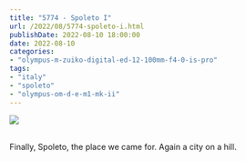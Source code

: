 ```yaml
---
title: "5774 - Spoleto I"
url: /2022/08/5774-spoleto-i.html
publishDate: 2022-08-10 18:00:00
date: 2022-08-10
categories:
- "olympus-m-zuiko-digital-ed-12-100mm-f4-0-is-pro"
tags:
- "italy"
- "spoleto"
- "olympus-om-d-e-m1-mk-ii"
---
```

<div class="container">
<div class="center"><a target="_blank" href="https://d25zfm9zpd7gm5.cloudfront.net/1200x1200/2019/20190906_143339_lr.jpg"><img class="webfeedsFeaturedVisual" src="https://d25zfm9zpd7gm5.cloudfront.net/0600x0600/2019/20190906_143339_lr.jpg" /></a></div>
</div>
<br />

Finally, Spoleto, the place we came for. Again a city on a hill.
